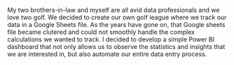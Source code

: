 My two brothers-in-law and myself are all avid data professionals and we love two golf. We decided to create our own golf league where we track our data in a Google Sheets file. As the years have gone on, that Google sheets file became clutered and could not smoothly
handle the complex calculations we wanted to track. I decided to develop a simple Power BI dashboard that not only allows us to observe the statistics and insights that we are interested in, but also automate our entire data entry process.
